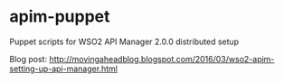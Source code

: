 # apim-puppet
Puppet scripts for WSO2 API Manager 2.0.0 distributed setup

Blog post: http://movingaheadblog.blogspot.com/2016/03/wso2-apim-setting-up-api-manager.html
